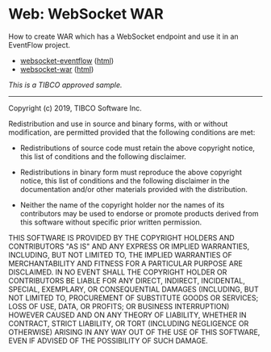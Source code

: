 # Web: WebSocket WAR

How to create WAR which has a WebSocket endpoint and use it in an EventFlow project.

* [websocket-eventflow](websocket-eventflow/src/site/markdown/index.md) ([html](https://github.com/TIBCOSoftware/tibco-streaming-samples/tree/master/web/websocket/websocket-eventflow))
* [websocket-war](websocket-war/src/site/markdown/index.md) ([html](https://github.com/TIBCOSoftware/tibco-streaming-samples/tree/master/web/websocket/websocket-war))

_This is a TIBCO approved sample._

---
Copyright (c) 2019, TIBCO Software Inc.

Redistribution and use in source and binary forms, with or without
modification, are permitted provided that the following conditions are met:

* Redistributions of source code must retain the above copyright notice, this
  list of conditions and the following disclaimer.

* Redistributions in binary form must reproduce the above copyright notice,
  this list of conditions and the following disclaimer in the documentation
  and/or other materials provided with the distribution.

* Neither the name of the copyright holder nor the names of its
  contributors may be used to endorse or promote products derived from
  this software without specific prior written permission.

THIS SOFTWARE IS PROVIDED BY THE COPYRIGHT HOLDERS AND CONTRIBUTORS "AS IS"
AND ANY EXPRESS OR IMPLIED WARRANTIES, INCLUDING, BUT NOT LIMITED TO, THE
IMPLIED WARRANTIES OF MERCHANTABILITY AND FITNESS FOR A PARTICULAR PURPOSE ARE
DISCLAIMED. IN NO EVENT SHALL THE COPYRIGHT HOLDER OR CONTRIBUTORS BE LIABLE
FOR ANY DIRECT, INDIRECT, INCIDENTAL, SPECIAL, EXEMPLARY, OR CONSEQUENTIAL
DAMAGES (INCLUDING, BUT NOT LIMITED TO, PROCUREMENT OF SUBSTITUTE GOODS OR
SERVICES; LOSS OF USE, DATA, OR PROFITS; OR BUSINESS INTERRUPTION) HOWEVER
CAUSED AND ON ANY THEORY OF LIABILITY, WHETHER IN CONTRACT, STRICT LIABILITY,
OR TORT (INCLUDING NEGLIGENCE OR OTHERWISE) ARISING IN ANY WAY OUT OF THE USE
OF THIS SOFTWARE, EVEN IF ADVISED OF THE POSSIBILITY OF SUCH DAMAGE.
